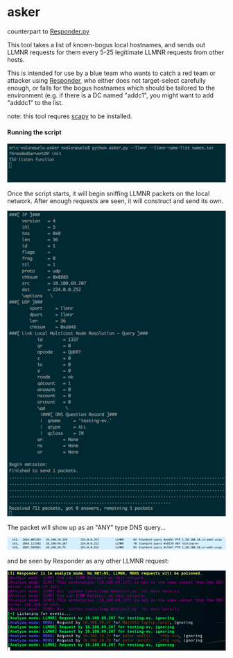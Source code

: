 # asker
counterpart to [Responder.py](https://github.com/SpiderLabs/Responder)

This tool takes a list of known-bogus local hostnames, and sends out LLMNR requests for them every 5-25 legitimate LLMNR requests from other hosts.

This is intended for use by a blue team who wants to catch a red team or attacker using [Responder](https://github.com/SpiderLabs/Responder), who either does not target-select carefully enough, or falls for the bogus hostnames which should be tailored to the environment (e.g. if there is a DC named "addc1", you might want to add "adddc1" to the list.

note: this tool requres [scapy](https://github.com/secdev/scapy) to be installed.

#### Running the script

![launch](images/launch.png)

Once the script starts, it will begin sniffing LLMNR packets on the local network. After enough requests are seen, it will construct and send its own.

![bait_send](images/bait_send.png)

The packet will show up as an "ANY" type DNS query...

![wireshark](images/wireshark.png)

and be seen by Responder as any other LLMNR request:

![responder](images/responder.png)
